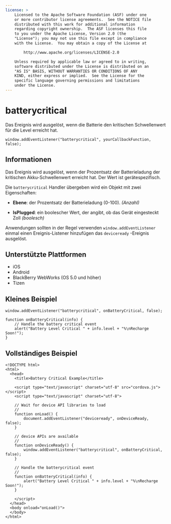 ```yaml
---
license: >
    Licensed to the Apache Software Foundation (ASF) under one
    or more contributor license agreements.  See the NOTICE file
    distributed with this work for additional information
    regarding copyright ownership.  The ASF licenses this file
    to you under the Apache License, Version 2.0 (the
    "License"); you may not use this file except in compliance
    with the License.  You may obtain a copy of the License at

        http://www.apache.org/licenses/LICENSE-2.0

    Unless required by applicable law or agreed to in writing,
    software distributed under the License is distributed on an
    "AS IS" BASIS, WITHOUT WARRANTIES OR CONDITIONS OF ANY
    KIND, either express or implied.  See the License for the
    specific language governing permissions and limitations
    under the License.
---
```


# batterycritical

Das Ereignis wird ausgelöst, wenn die Batterie den kritischen Schwellenwert für die Level erreicht hat.

    window.addEventListener("batterycritical", yourCallbackFunction, false);
    

## Informationen

Das Ereignis wird ausgelöst, wenn der Prozentsatz der Batterieladung der kritischen Akku-Schwellenwert erreicht hat. Der Wert ist gerätespezifisch.

Die `batterycritical` Handler übergeben wird ein Objekt mit zwei Eigenschaften:

*   **Ebene**: der Prozentsatz der Batterieladung (0-100). *(Anzahl)*

*   **IsPlugged**: ein boolescher Wert, der angibt, ob das Gerät eingesteckt Zoll *(boolesch)*

Anwendungen sollten in der Regel verwenden `window.addEventListener` einmal einen Ereignis-Listener hinzufügen das `deviceready` -Ereignis ausgelöst.

## Unterstützte Plattformen

*   iOS
*   Android
*   BlackBerry WebWorks (OS 5.0 und höher)
*   Tizen

## Kleines Beispiel

    window.addEventListener("batterycritical", onBatteryCritical, false);
    
    function onBatteryCritical(info) {
        // Handle the battery critical event
        alert("Battery Level Critical " + info.level + "%\nRecharge Soon!");
    }
    

## Vollständiges Beispiel

    <!DOCTYPE html>
    <html>
      <head>
        <title>Battery Critical Example</title>
    
        <script type="text/javascript" charset="utf-8" src="cordova.js"></script>
        <script type="text/javascript" charset="utf-8">
    
        // Wait for device API libraries to load
        //
        function onLoad() {
            document.addEventListener("deviceready", onDeviceReady, false);
        }
    
        // device APIs are available
        //
        function onDeviceReady() {
            window.addEventListener("batterycritical", onBatteryCritical, false);
        }
    
        // Handle the batterycritical event
        //
        function onBatteryCritical(info) {
            alert("Battery Level Critical " + info.level + "%\nRecharge Soon!");
        }
    
        </script>
      </head>
      <body onload="onLoad()">
      </body>
    </html>